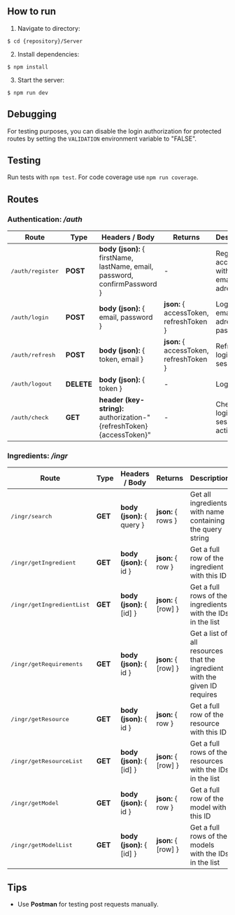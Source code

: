 ## How to run

1. Navigate to directory:

```console
$ cd {repository}/Server
```

2. Install dependencies:

```console
$ npm install
```

3. Start the server:

```console
$ npm run dev
```

## Debugging

For testing purposes, you can disable the login authorization for protected routes
by setting the `VALIDATION` environment variable to "FALSE".

## Testing

Run tests with `npm test`. For code coverage use `npm run coverage`.

## Routes

### Authentication: _/auth_

<table >
<thead>
  <tr>
    <th>Route</span></th>
    <th>Type</th>
    <th>Headers / Body</th>
    <th>Returns</th>
    <th>Description</th>
  </tr>
</thead>
<tbody>
  <tr>
    <td><pre>/auth/register</pre></td>
    <td><b>POST</b></td>
    <td><b>body (json):</b> { firstName, lastName, email, password, confirmPassword }</td>
    <td> - </td>
    <td> Register an account with an email adress</td>
  </tr>
  <tr>
    <td><pre>/auth/login</pre></td>
    <td><b>POST</b></td>
    <td><b>body (json):</b> { email, password }</td>
    <td><b>json:</b> { accessToken, refreshToken }</td>
    <td> Login with email adress and password.</td>
  </tr>
  <tr>
    <td><pre>/auth/refresh</pre></td>
    <td><b>POST</b></td>
    <td><b>body (json):</b> { token, email }</td>
    <td><b>json:</b> { accessToken, refreshToken }</td>
    <td> Refresh login session </td>
  </tr>
  <tr>
    <td><pre>/auth/logout</pre></td>
    <td><b>DELETE</b></td>
    <td><b>body (json):</b> { token }</td>
    <td>-</td>
    <td> Logout </td>
  </tr>
  <tr>
    <td><pre>/auth/check</pre></td>
    <td><b>GET</b></td>
    <td><b>header (key-string):</b> authorization-"{refreshToken} {accessToken}"</td>
    <td>-</td>
    <td> Check if login session is active </td>
  </tr>
</tbody>
</table>

### Ingredients: _/ingr_

<table >
<thead>
  <tr>
    <th>Route</span></th>
    <th>Type</th>
    <th>Headers / Body</th>
    <th>Returns</th>
    <th>Description</th>
  </tr>
</thead>
<tbody>
  <tr>
    <td><pre>/ingr/search</pre></td>
    <td><b>GET</b></td>
    <td><b>body (json):</b> { query }</td>
    <td><b>json:</b> { rows }</td>
    <td> Get all ingredients with name containing the query string </td>
  </tr>
    <tr>
    <td><pre>/ingr/getIngredient</pre></td>
    <td><b>GET</b></td>
    <td><b>body (json):</b> { id }</td>
    <td><b>json:</b> { row }</td>
    <td> Get a full row of the ingredient with this ID </td>
  </tr>
  </tr>
    <tr>
    <td><pre>/ingr/getIngredientList</pre></td>
    <td><b>GET</b></td>
    <td><b>body (json):</b> { [id] }</td>
    <td><b>json:</b> { [row] }</td>
    <td> Get a full rows of the ingredients with the IDs in the list </td>
  </tr>
  </tr>
    <tr>
    <td><pre>/ingr/getRequirements</pre></td>
    <td><b>GET</b></td>
    <td><b>body (json):</b> { id }</td>
    <td><b>json:</b> { [row] }</td>
    <td> Get a list of all resources that the ingredient with the given ID requires </td>
  </tr>
  </tr>
    <tr>
    <td><pre>/ingr/getResource</pre></td>
    <td><b>GET</b></td>
    <td><b>body (json):</b> { id }</td>
    <td><b>json:</b> { row }</td>
    <td> Get a full row of the resource with this ID </td>
  </tr>
  </tr>
    <tr>
    <td><pre>/ingr/getResourceList</pre></td>
    <td><b>GET</b></td>
    <td><b>body (json):</b> { [id] }</td>
    <td><b>json:</b> { [row] }</td>
    <td> Get a full rows of the resources with the IDs in the list </td>
  </tr>
  </tr>
    <tr>
    <td><pre>/ingr/getModel</pre></td>
    <td><b>GET</b></td>
    <td><b>body (json):</b> { id }</td>
    <td><b>json:</b> { row }</td>
    <td> Get a full row of the model with this ID </td>
  </tr>
  </tr>
    <tr>
    <td><pre>/ingr/getModelList</pre></td>
    <td><b>GET</b></td>
    <td><b>body (json):</b> { [id] }</td>
    <td><b>json:</b> { [row] }</td>
    <td> Get a full rows of the models with the IDs in the list </td>
  </tr>
</tbody>
</table>

## Tips

- Use **Postman** for testing post requests manually.
